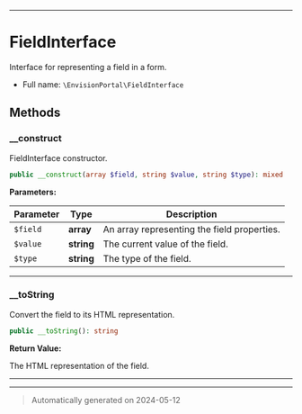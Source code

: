 ***

# FieldInterface

Interface for representing a field in a form.



* Full name: `\EnvisionPortal\FieldInterface`



## Methods


### __construct

FieldInterface constructor.

```php
public __construct(array $field, string $value, string $type): mixed
```








**Parameters:**

| Parameter | Type | Description |
|-----------|------|-------------|
| `$field` | **array** | An array representing the field properties. |
| `$value` | **string** | The current value of the field. |
| `$type` | **string** | The type of the field. |





***

### __toString

Convert the field to its HTML representation.

```php
public __toString(): string
```









**Return Value:**

The HTML representation of the field.




***


***
> Automatically generated on 2024-05-12
